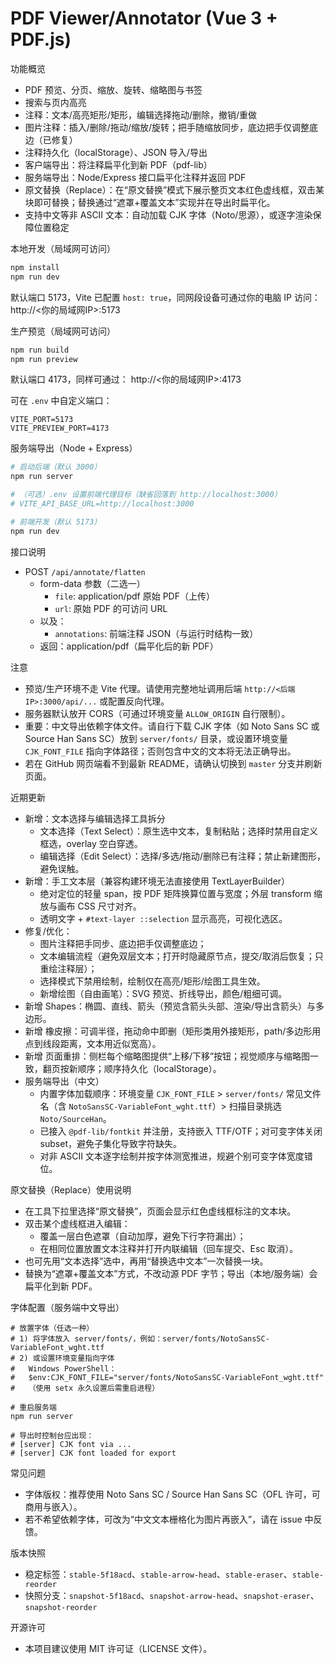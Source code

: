 # PDF Viewer/Annotator (Vue 3 + PDF.js)

功能概览
- PDF 预览、分页、缩放、旋转、缩略图与书签
- 搜索与页内高亮
- 注释：文本/高亮矩形/矩形，编辑选择拖动/删除，撤销/重做
- 图片注释：插入/删除/拖动/缩放/旋转；把手随缩放同步，底边把手仅调整底边（已修复）
- 注释持久化（localStorage）、JSON 导入/导出
- 客户端导出：将注释扁平化到新 PDF（pdf-lib）
- 服务端导出：Node/Express 接口扁平化注释并返回 PDF
 - 原文替换（Replace）：在“原文替换”模式下展示整页文本红色虚线框，双击某块即可替换；替换通过“遮罩+覆盖文本”实现并在导出时扁平化。
  - 支持中文等非 ASCII 文本：自动加载 CJK 字体（Noto/思源），或逐字渲染保障位置稳定

本地开发（局域网可访问）
```bash
npm install
npm run dev
```
默认端口 5173，Vite 已配置 `host: true`，同网段设备可通过你的电脑 IP 访问：
http://<你的局域网IP>:5173

生产预览（局域网可访问）
```bash
npm run build
npm run preview
```
默认端口 4173，同样可通过：
http://<你的局域网IP>:4173

可在 `.env` 中自定义端口：
```
VITE_PORT=5173
VITE_PREVIEW_PORT=4173
```

服务端导出（Node + Express）
```bash
# 启动后端（默认 3000）
npm run server

# （可选）.env 设置前端代理目标（缺省回落到 http://localhost:3000）
# VITE_API_BASE_URL=http://localhost:3000

# 前端开发（默认 5173）
npm run dev
```

接口说明
- POST `/api/annotate/flatten`
  - form-data 参数（二选一）
    - `file`: application/pdf 原始 PDF（上传）
    - `url`: 原始 PDF 的可访问 URL
  - 以及：
    - `annotations`: 前端注释 JSON（与运行时结构一致）
  - 返回：application/pdf（扁平化后的新 PDF）

注意
- 预览/生产环境不走 Vite 代理。请使用完整地址调用后端 `http://<后端IP>:3000/api/...` 或配置反向代理。
- 服务器默认放开 CORS（可通过环境变量 `ALLOW_ORIGIN` 自行限制）。
 - 重要：中文导出依赖字体文件。请自行下载 CJK 字体（如 Noto Sans SC 或 Source Han Sans SC）放到 `server/fonts/` 目录，或设置环境变量 `CJK_FONT_FILE` 指向字体路径；否则包含中文的文本将无法正确导出。
 - 若在 GitHub 网页端看不到最新 README，请确认切换到 `master` 分支并刷新页面。

近期更新
- 新增：文本选择与编辑选择工具拆分
  - 文本选择（Text Select）：原生选中文本，复制粘贴；选择时禁用自定义框选，overlay 空白穿透。
  - 编辑选择（Edit Select）：选择/多选/拖动/删除已有注释；禁止新建图形，避免误触。
- 新增：手工文本层（兼容构建环境无法直接使用 TextLayerBuilder）
  - 绝对定位的轻量 span，按 PDF 矩阵换算位置与宽度；外层 transform 缩放与画布 CSS 尺寸对齐。
  - 透明文字 + `#text-layer ::selection` 显示高亮，可视化选区。
- 修复/优化：
  - 图片注释把手同步、底边把手仅调整底边；
  - 文本编辑流程（避免双层文本；打开时隐藏原节点，提交/取消后恢复；只重绘注释层）；
  - 选择模式下禁用绘制，绘制仅在高亮/矩形/绘图工具生效。
  - 新增绘图（自由画笔）：SVG 预览、折线导出，颜色/粗细可调。
- 新增 Shapes：椭圆、直线、箭头（预览含箭头头部、渲染/导出含箭头）与多边形。
- 新增 橡皮擦：可调半径，拖动命中即删（矩形类用外接矩形，path/多边形用点到线段距离，文本用近似宽高）。
 - 新增 页面重排：侧栏每个缩略图提供“上移/下移”按钮；视觉顺序与缩略图一致，翻页按新顺序；顺序持久化（localStorage）。
 - 服务端导出（中文）
   - 内置字体加载顺序：环境变量 `CJK_FONT_FILE` > `server/fonts/` 常见文件名（含 `NotoSansSC-VariableFont_wght.ttf`）> 扫描目录挑选 `Noto/SourceHan`。
   - 已接入 `@pdf-lib/fontkit` 并注册，支持嵌入 TTF/OTF；对可变字体关闭 subset，避免子集化导致字符缺失。
   - 对非 ASCII 文本逐字绘制并按字体测宽推进，规避个别可变字体宽度错位。

原文替换（Replace）使用说明
- 在工具下拉里选择“原文替换”，页面会显示红色虚线框标注的文本块。
- 双击某个虚线框进入编辑：
  - 覆盖一层白色遮罩（自动加厚，避免下行字符漏出）；
  - 在相同位置放置文本注释并打开内联编辑（回车提交、Esc 取消）。
- 也可先用“文本选择”选中，再用“替换选中文本”一次替换一块。
- 替换为“遮罩+覆盖文本”方式，不改动源 PDF 字节；导出（本地/服务端）会扁平化到新 PDF。

字体配置（服务端中文导出）
```
# 放置字体（任选一种）
# 1) 将字体放入 server/fonts/，例如：server/fonts/NotoSansSC-VariableFont_wght.ttf
# 2) 或设置环境变量指向字体
#   Windows PowerShell：
#   $env:CJK_FONT_FILE="server/fonts/NotoSansSC-VariableFont_wght.ttf"
#   （使用 setx 永久设置后需重启进程）

# 重启服务端
npm run server

# 导出时控制台应出现：
# [server] CJK font via ...
# [server] CJK font loaded for export
```

常见问题
- 字体版权：推荐使用 Noto Sans SC / Source Han Sans SC（OFL 许可，可商用与嵌入）。
- 若不希望依赖字体，可改为“中文文本栅格化为图片再嵌入”，请在 issue 中反馈。

版本快照
 - 稳定标签：`stable-5f18acd`、`stable-arrow-head`、`stable-eraser`、`stable-reorder`
 - 快照分支：`snapshot-5f18acd`、`snapshot-arrow-head`、`snapshot-eraser`、`snapshot-reorder`

开源许可
- 本项目建议使用 MIT 许可证（LICENSE 文件）。
